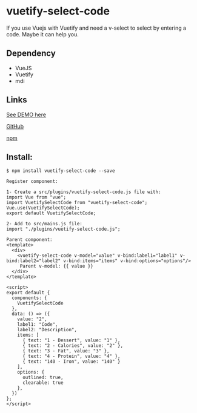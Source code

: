 # vuetify-select-code

If you use Vuejs with Vuetify and need a v-select to select by entering a code. Maybe it can help you.

## Dependency
- VueJS
- Vuetify
- mdi

## Links
<p><a href="https://f8w0c.csb.app/">See DEMO here</a></p>
<p><a href="https://github.com/juareznasato/vuetify-select-code" target="_blank">GitHub</a></p>
<p><a href="https://www.npmjs.com/package/vuetify-select-code" target="_blank">npm</a></p>

## Install:
```
$ npm install vuetify-select-code --save

Register component:

1- Create a src/plugins/vuetify-select-code.js file with:
import Vue from "vue";
import VuetifySelectCode from "vuetify-select-code";
Vue.use(VuetifySelectCode);
export default VuetifySelectCode;

2- Add to src/mains.js file:
import "./plugins/vuetify-select-code.js";

Parent component:
<template>
  <div>
    <vuetify-select-code v-model="value" v-bind:label1="label1" v-bind:label2="label2" v-bind:items="items" v-bind:options="options"/>
     Parent v-model: {{ value }}
  </div>
</template>

<script>
export default {
  components: {
    VuetifySelectCode
  },
  data: () => ({
    value: "2",
    label1: "Code",
    label2: "Description",
    items: [
      { text: "1 - Dessert", value: "1" },
      { text: "2 - Calories", value: "2" },
      { text: "3 - Fat", value: "3" },
      { text: "4 - Protein", value: "4" },
      { text: "140 - Iron", value: "140" }
    ],
    options: {
      outlined: true,
      clearable: true
    },
  })
};
</script>

